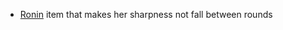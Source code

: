 - [Ronin](/docs/gameplay_spec/characters/ronin.md) item that makes her
  sharpness not fall between rounds
